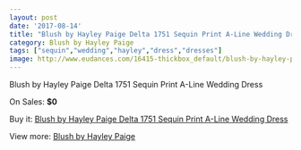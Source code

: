```yaml
---
layout: post
date: '2017-08-14'
title: "Blush by Hayley Paige Delta 1751 Sequin Print A-Line Wedding Dress"
category: Blush by Hayley Paige
tags: ["sequin","wedding","hayley","dress","dresses"]
image: http://www.eudances.com/16415-thickbox_default/blush-by-hayley-paige-delta-1751-sequin-print-a-line-wedding-dress.jpg
---
```

Blush by Hayley Paige Delta 1751 Sequin Print A-Line Wedding Dress

On Sales: **$0**
<a href="https://www.eudances.com/en/blush-by-hayley-paige/4835-blush-by-hayley-paige-delta-1751-sequin-print-a-line-wedding-dress.html"><amp-img layout="responsive" width="600" height="600" src="//www.eudances.com/16415-thickbox_default/blush-by-hayley-paige-delta-1751-sequin-print-a-line-wedding-dress.jpg" alt="Blush by Hayley Paige Delta 1751 Sequin Print A-Line Wedding Dress 0" /></a>
<a href="https://www.eudances.com/en/blush-by-hayley-paige/4835-blush-by-hayley-paige-delta-1751-sequin-print-a-line-wedding-dress.html"><amp-img layout="responsive" width="600" height="600" src="//www.eudances.com/16417-thickbox_default/blush-by-hayley-paige-delta-1751-sequin-print-a-line-wedding-dress.jpg" alt="Blush by Hayley Paige Delta 1751 Sequin Print A-Line Wedding Dress 1" /></a>
<a href="https://www.eudances.com/en/blush-by-hayley-paige/4835-blush-by-hayley-paige-delta-1751-sequin-print-a-line-wedding-dress.html"><amp-img layout="responsive" width="600" height="600" src="//www.eudances.com/16416-thickbox_default/blush-by-hayley-paige-delta-1751-sequin-print-a-line-wedding-dress.jpg" alt="Blush by Hayley Paige Delta 1751 Sequin Print A-Line Wedding Dress 2" /></a>

Buy it: [Blush by Hayley Paige Delta 1751 Sequin Print A-Line Wedding Dress](https://www.eudances.com/en/blush-by-hayley-paige/4835-blush-by-hayley-paige-delta-1751-sequin-print-a-line-wedding-dress.html "Blush by Hayley Paige Delta 1751 Sequin Print A-Line Wedding Dress")

View more: [Blush by Hayley Paige](https://www.eudances.com/en/90-blush-by-hayley-paige "Blush by Hayley Paige")